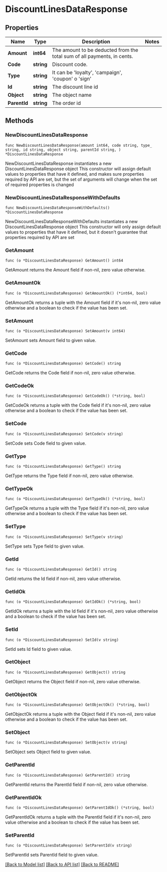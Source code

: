 # DiscountLinesDataResponse

## Properties

Name | Type | Description | Notes
------------ | ------------- | ------------- | -------------
**Amount** | **int64** | The amount to be deducted from the total sum of all payments, in cents. | 
**Code** | **string** | Discount code. | 
**Type** | **string** | It can be &#39;loyalty&#39;, &#39;campaign&#39;, &#39;coupon&#39; o &#39;sign&#39; | 
**Id** | **string** | The discount line id | 
**Object** | **string** | The object name | 
**ParentId** | **string** | The order id | 

## Methods

### NewDiscountLinesDataResponse

`func NewDiscountLinesDataResponse(amount int64, code string, type_ string, id string, object string, parentId string, ) *DiscountLinesDataResponse`

NewDiscountLinesDataResponse instantiates a new DiscountLinesDataResponse object
This constructor will assign default values to properties that have it defined,
and makes sure properties required by API are set, but the set of arguments
will change when the set of required properties is changed

### NewDiscountLinesDataResponseWithDefaults

`func NewDiscountLinesDataResponseWithDefaults() *DiscountLinesDataResponse`

NewDiscountLinesDataResponseWithDefaults instantiates a new DiscountLinesDataResponse object
This constructor will only assign default values to properties that have it defined,
but it doesn't guarantee that properties required by API are set

### GetAmount

`func (o *DiscountLinesDataResponse) GetAmount() int64`

GetAmount returns the Amount field if non-nil, zero value otherwise.

### GetAmountOk

`func (o *DiscountLinesDataResponse) GetAmountOk() (*int64, bool)`

GetAmountOk returns a tuple with the Amount field if it's non-nil, zero value otherwise
and a boolean to check if the value has been set.

### SetAmount

`func (o *DiscountLinesDataResponse) SetAmount(v int64)`

SetAmount sets Amount field to given value.


### GetCode

`func (o *DiscountLinesDataResponse) GetCode() string`

GetCode returns the Code field if non-nil, zero value otherwise.

### GetCodeOk

`func (o *DiscountLinesDataResponse) GetCodeOk() (*string, bool)`

GetCodeOk returns a tuple with the Code field if it's non-nil, zero value otherwise
and a boolean to check if the value has been set.

### SetCode

`func (o *DiscountLinesDataResponse) SetCode(v string)`

SetCode sets Code field to given value.


### GetType

`func (o *DiscountLinesDataResponse) GetType() string`

GetType returns the Type field if non-nil, zero value otherwise.

### GetTypeOk

`func (o *DiscountLinesDataResponse) GetTypeOk() (*string, bool)`

GetTypeOk returns a tuple with the Type field if it's non-nil, zero value otherwise
and a boolean to check if the value has been set.

### SetType

`func (o *DiscountLinesDataResponse) SetType(v string)`

SetType sets Type field to given value.


### GetId

`func (o *DiscountLinesDataResponse) GetId() string`

GetId returns the Id field if non-nil, zero value otherwise.

### GetIdOk

`func (o *DiscountLinesDataResponse) GetIdOk() (*string, bool)`

GetIdOk returns a tuple with the Id field if it's non-nil, zero value otherwise
and a boolean to check if the value has been set.

### SetId

`func (o *DiscountLinesDataResponse) SetId(v string)`

SetId sets Id field to given value.


### GetObject

`func (o *DiscountLinesDataResponse) GetObject() string`

GetObject returns the Object field if non-nil, zero value otherwise.

### GetObjectOk

`func (o *DiscountLinesDataResponse) GetObjectOk() (*string, bool)`

GetObjectOk returns a tuple with the Object field if it's non-nil, zero value otherwise
and a boolean to check if the value has been set.

### SetObject

`func (o *DiscountLinesDataResponse) SetObject(v string)`

SetObject sets Object field to given value.


### GetParentId

`func (o *DiscountLinesDataResponse) GetParentId() string`

GetParentId returns the ParentId field if non-nil, zero value otherwise.

### GetParentIdOk

`func (o *DiscountLinesDataResponse) GetParentIdOk() (*string, bool)`

GetParentIdOk returns a tuple with the ParentId field if it's non-nil, zero value otherwise
and a boolean to check if the value has been set.

### SetParentId

`func (o *DiscountLinesDataResponse) SetParentId(v string)`

SetParentId sets ParentId field to given value.



[[Back to Model list]](../README.md#documentation-for-models) [[Back to API list]](../README.md#documentation-for-api-endpoints) [[Back to README]](../README.md)


